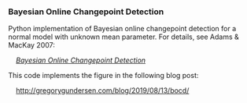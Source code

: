 ### Bayesian Online Changepoint Detection

Python implementation of Bayesian online changepoint detection for a normal
model with unknown mean parameter. For details, see Adams & MacKay 2007:

&nbsp;&nbsp;&nbsp;&nbsp;[_Bayesian Online Changepoint Detection_](https://arxiv.org/abs/0710.3742)

This code implements the figure in the following blog post:

&nbsp;&nbsp;&nbsp;&nbsp;http://gregorygundersen.com/blog/2019/08/13/bocd/
